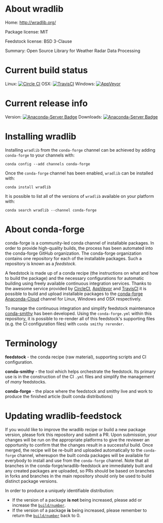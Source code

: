 About wradlib
=============

Home: http://wradlib.org/

Package license: MIT

Feedstock license: BSD 3-Clause

Summary: Open Source Library for Weather Radar Data Processing



Current build status
====================

Linux: [![Circle CI](https://circleci.com/gh/conda-forge/wradlib-feedstock.svg?style=shield)](https://circleci.com/gh/conda-forge/wradlib-feedstock)
OSX: [![TravisCI](https://travis-ci.org/conda-forge/wradlib-feedstock.svg?branch=master)](https://travis-ci.org/conda-forge/wradlib-feedstock)
Windows: [![AppVeyor](https://ci.appveyor.com/api/projects/status/github/conda-forge/wradlib-feedstock?svg=True)](https://ci.appveyor.com/project/conda-forge/wradlib-feedstock/branch/master)

Current release info
====================
Version: [![Anaconda-Server Badge](https://anaconda.org/conda-forge/wradlib/badges/version.svg)](https://anaconda.org/conda-forge/wradlib)
Downloads: [![Anaconda-Server Badge](https://anaconda.org/conda-forge/wradlib/badges/downloads.svg)](https://anaconda.org/conda-forge/wradlib)

Installing wradlib
==================

Installing `wradlib` from the `conda-forge` channel can be achieved by adding `conda-forge` to your channels with:

```
conda config --add channels conda-forge
```

Once the `conda-forge` channel has been enabled, `wradlib` can be installed with:

```
conda install wradlib
```

It is possible to list all of the versions of `wradlib` available on your platform with:

```
conda search wradlib --channel conda-forge
```


About conda-forge
=================

conda-forge is a community-led conda channel of installable packages.
In order to provide high-quality builds, the process has been automated into the
conda-forge GitHub organization. The conda-forge organization contains one repository
for each of the installable packages. Such a repository is known as a *feedstock*.

A feedstock is made up of a conda recipe (the instructions on what and how to build
the package) and the necessary configurations for automatic building using freely
available continuous integration services. Thanks to the awesome service provided by
[CircleCI](https://circleci.com/), [AppVeyor](http://www.appveyor.com/)
and [TravisCI](https://travis-ci.org/) it is possible to build and upload installable
packages to the [conda-forge](https://anaconda.org/conda-forge)
[Anaconda-Cloud](http://docs.anaconda.org/) channel for Linux, Windows and OSX respectively.

To manage the continuous integration and simplify feedstock maintenance
[conda-smithy](http://github.com/conda-forge/conda-smithy) has been developed.
Using the ``conda-forge.yml`` within this repository, it is possible to re-render all of
this feedstock's supporting files (e.g. the CI configuration files) with ``conda smithy rerender``.


Terminology
===========

**feedstock** - the conda recipe (raw material), supporting scripts and CI configuration.

**conda-smithy** - the tool which helps orchestrate the feedstock.
                   Its primary use is in the construction of the CI ``.yml`` files
                   and simplify the management of *many* feedstocks.

**conda-forge** - the place where the feedstock and smithy live and work to
                  produce the finished article (built conda distributions)


Updating wradlib-feedstock
==========================

If you would like to improve the wradlib recipe or build a new
package version, please fork this repository and submit a PR. Upon submission,
your changes will be run on the appropriate platforms to give the reviewer an
opportunity to confirm that the changes result in a successful build. Once
merged, the recipe will be re-built and uploaded automatically to the
`conda-forge` channel, whereupon the built conda packages will be available for
everybody to install and use from the `conda-forge` channel.
Note that all branches in the conda-forge/wradlib-feedstock are
immediately built and any created packages are uploaded, so PRs should be based
on branches in forks and branches in the main repository should only be used to
build distinct package versions.

In order to produce a uniquely identifiable distribution:
 * If the version of a package **is not** being increased, please add or increase
   the [``build/number``](http://conda.pydata.org/docs/building/meta-yaml.html#build-number-and-string).
 * If the version of a package **is** being increased, please remember to return
   the [``build/number``](http://conda.pydata.org/docs/building/meta-yaml.html#build-number-and-string)
   back to 0.
